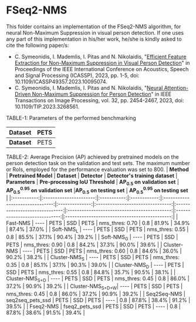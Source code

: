 FSeq2-NMS
======

This folder contains an implementation of the FSeq2-NMS algorithm, for neural Non-Maximum Suppression in visual person detection. If one uses any part of this implementation in his/her work, he/she is kindly asked to cite the following paper/s:

- C. Symeonidis, I. Mademlis, I. Pitas and N. Nikolaidis, "[Efficient Feature Extraction for Non-Maximum Suppression in Visual Person Detection](https://ieeexplore.ieee.org/document/10095074)" in Proceedings of the IEEE International Conference on Acoustics, Speech and Signal Processing (ICASSP), 2023, pp. 1-5, doi: 10.1109/ICASSP49357.2023.10095074.
- C. Symeonidis, I. Mademlis, I. Pitas and N. Nikolaidis, "[Neural Attention-Driven Non-Maximum Suppression for Person Detection](https://ieeexplore.ieee.org/abstract/document/10107719)" in IEEE Transactions on Image Processing, vol. 32, pp. 2454-2467, 2023, doi: 10.1109/TIP.2023.3268561.

TABLE-1: Parameters of the performed benchmarking  

|  **Dataset**   |   PETS  |
|:-----------:|:----------------------:|
|  **Dataset**   |   PETS  |



TABLE-2: Average Precision (AP) achieved by pretrained models on the person detection task on the validation and test sets. The maximum number or RoIs, employed for the performance evaluation was set to 800.
| **Method**  |  **Pretrained Model**  | **Dataset** | **Detector** | **Detector's training dataset** | **Parameters** | **Pre-processing IoU Threshold** | **AP<sub>0.5</sub> on validation set** | **AP<sub>0.5</sub><sup>0.95</sup> on validation set** |**AP<sub>0.5</sub> on testing set** | **AP<sub>0.5</sub><sup>0.95</sup> on testing set** |
|:-----------:|:----------------------:|:-----------:|:------------:|:-------------------------------:|:--------------:|:--------------------------------:|:------------------------------:|:--------------------------------------------:|:-----------------------------:|:---------------------------------------------:|
|         Fast-NMS           |         ----         |     PETS    |      SSD     |              PETS               |     nms_thres: 0.70     |           0.8           |             81.9%            |          34.9%         |             87.4%            |          37.0%         |
|    Soft-NMS<sub>L</sub>    |          ----        |     PETS    |      SSD     |              PETS               |     nms_thres: 0.55     |           0.8           |             85.5%            |          37.1%         |             90.4%            |          39.2%         |
|    Soft-NMS<sub>G</sub>    |          ----        |     PETS    |      SSD     |              PETS               |     nms_thres: 0.90     |           0.8           |             84.2%            |          37.3%         |             90.0%            |          39.6%         |
|        Cluster-NMS         |          ----        |     PETS    |      SSD     |              PETS               |     nms_thres: 0.60     |           0.8           |             84.6%            |          36.0%         |             90.2%            |          38.2%         |
|  Cluster-NMS<sub>S</sub>   |          ----        |     PETS    |      SSD     |              PETS               |     nms_thres: 0.35     |           0.8           |             85.1%            |          37.1%         |             90.3%            |          39.0%         |
|  Cluster-NMS<sub>D</sub>   |          ----        |     PETS    |      SSD     |              PETS               |     nms_thres: 0.55     |           0.8           |             84.8%            |          35.7%         |             90.5%            |          38.1%         |
| Cluster-NMS<sub>S+D</sub>  |          ----        |     PETS    |      SSD     |              PETS               |     nms_thres: 0.45     |           0.8           |             86.0%            |          37.2%         |             90.9%            |          39.2%         |
| Cluster-NMS<sub>S+D+W</sub>|          ----        |     PETS    |      SSD     |              PETS               |     nms_thres: 0.45     |           0.8           |             86.0%            |          37.2%         |             90.9%            |          39.2%         |
|        Seq2Seq-NMS         |   seq2seq_pets_ssd   |     PETS    |      SSD     |              PETS               |          ----           |           0.8           |             87.8%            |          38.4%         |             91.2%            |          39.5%         |
|        Fseq2-NMS           |    fseq2_pets_ssd    |     PETS    |      SSD     |              PETS               |          ----           |           0.8           |             87.8%            |          38.6%         |             91.5%            |          39.4%         |
